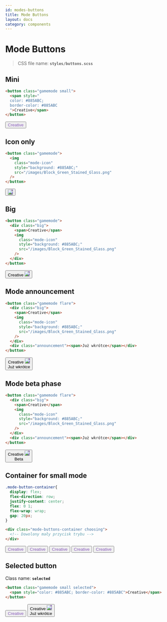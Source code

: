 ```yaml
---
id: modes-buttons
title: Mode Buttons
layout: docs
category: components
---
```


# Mode Buttons

>CSS file name: **`styles/buttons.scss`**

## Mini

```html
<button class="gamemode small">
  <span style="
  color: #885ABC; 
  border-color: #885ABC
  ">Creative</span>
</button>
```
<button class="gamemode small">
  <span style="color: #885ABC; border-color: #885ABC">Creative</span>
</button>

## Icon only

```html
<button class="gamemode">
  <img 
    class="mode-icon" 
    style="background: #885ABC;" 
    src="/images/Block_Green_Stained_Glass.png" 
  />
</button>
```
<button class="gamemode" data-tooltip="Creative">
  <img 
    class="mode-icon" 
    style="background: #885ABC;" 
    src="/images/Block_Green_Stained_Glass.png" 
  />
</button>

## Big

```html
<button class="gamemode">
  <div class="big">
    <span>Creative</span>
    <img 
      class="mode-icon" 
      style="background: #885ABC;" 
      src="/images/Block_Green_Stained_Glass.png" 
    />
  </div>
</button>
```
<button class="gamemode">
  <div class="big">
    <span>Creative</span>
    <img 
      class="mode-icon" 
      style="background: #885ABC;" 
      src="/images/Block_Green_Stained_Glass.png" 
    />
  </div>
</button>

## Mode announcement

```html
<button class="gamemode flare">
  <div class="big">
    <span>Creative</span>
    <img 
      class="mode-icon" 
      style="background: #885ABC;" 
      src="/images/Block_Green_Stained_Glass.png" 
    />
  </div>
  <div class="announcement"><span>Już wkrótce</span></div>
</button>
```
<button class="gamemode flare">
  <div class="big">
    <span>Creative</span>
    <img 
      class="mode-icon" 
      style="background: #885ABC;" 
      src="/images/Block_Green_Stained_Glass.png" 
    />
  </div>
  <div class="announcement"><span>Już wkrótce</span></div>
</button>

## Mode beta phase

```html
<button class="gamemode flare">
  <div class="big">
    <span>Creative</span>
    <img 
      class="mode-icon" 
      style="background: #885ABC;" 
      src="/images/Block_Green_Stained_Glass.png" 
    />
  </div>
  <div class="announcement"><span>Już wkrótce</span></div>
</button>
```
<button class="gamemode flare">
  <div class="big">
    <span>Creative</span>
    <img 
      class="mode-icon" 
      style="background: #885ABC;" 
      src="/images/Block_Green_Stained_Glass.png" 
    />
  </div>
  <div class="beta"><span>Beta</span></div>
</button>


## Container for small mode

```css
.mode-button-container{
  display: flex;
  flex-direction: row;
  justify-content: center;
  flex: 0 1;
  flex-wrap: wrap;
  gap: 20px;
}
```

```html
<div class="mode-buttons-container choosing">
  <!-- Dowolony mały przycisk trybu -->
</div>
```
<div class="mode-buttons-container choosing">
  <button class="gamemode small selected">
    <span style="color: #885ABC; border-color: #885ABC">Creative</span>
  </button>
  <button class="gamemode small">
    <span style="color: #885ABC; border-color: #885ABC">Creative</span>
  </button>
  <button class="gamemode small">
    <span style="color: #885ABC; border-color: #885ABC">Creative</span>
  </button>
  <button class="gamemode small">
    <span style="color: #885ABC; border-color: #885ABC">Creative</span>
  </button>
  <button class="gamemode small">
    <span style="color: #885ABC; border-color: #885ABC">Creative</span>
  </button>
</div>

## Selected button

Class name: **`selected`**

```html
<button class="gamemode small selected">
  <span style="color: #885ABC; border-color: #885ABC">Creative</span>
</button>
```

<button class="gamemode small selected">
  <span style="color: #885ABC; border-color: #885ABC">Creative</span>
</button>

<button class="gamemode flare selected">
  <div class="big">
    <span>Creative</span>
    <img 
      class="mode-icon" 
      style="background: #885ABC;" 
      src="/images/Block_Green_Stained_Glass.png" 
    />
  </div>
  <div class="announcement"><span>Już wkrótce</span></div>
</button>
